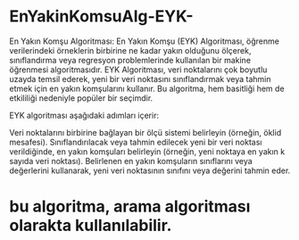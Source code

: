 # EnYakinKomsuAlg-EYK-
En Yakın Komşu Algoritması:
En Yakın Komşu (EYK) Algoritması, öğrenme verilerindeki örneklerin birbirine ne kadar yakın olduğunu ölçerek, sınıflandırma veya regresyon problemlerinde kullanılan bir makine öğrenmesi algoritmasıdır. EYK Algoritması, veri noktalarını çok boyutlu uzayda temsil ederek, yeni bir veri noktasını sınıflandırmak veya tahmin etmek için en yakın komşularını kullanır. Bu algoritma, hem basitliği hem de etkililiği nedeniyle popüler bir seçimdir.

EYK algoritması aşağıdaki adımları içerir:

Veri noktalarını birbirine bağlayan bir ölçü sistemi belirleyin (örneğin, öklid mesafesi).
Sınıflandırılacak veya tahmin edilecek yeni bir veri noktası verildiğinde, en yakın komşuları belirleyin (örneğin, yeni noktaya en yakın k sayıda veri noktası).
Belirlenen en yakın komşuların sınıflarını veya değerlerini kullanarak, yeni veri noktasının sınıfını veya değerini tahmin eder.

# bu algoritma, arama algoritması olarakta kullanılabilir.
